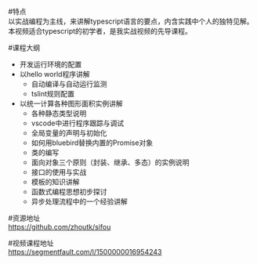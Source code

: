 
#特点  
以实战编程为主线，来讲解typescript语言的要点，内含实践中个人的独特见解。本视频适合typescript的初学者，是我实战视频的先导课程。

#课程大纲  
- 开发运行环境的配置
- 以hello world程序讲解
    - 自动编译与自动运行监测
    - tslint规则配置
- 以统一计算各种图形面积实例讲解
    - 各种静态类型说明
    - vscode中进行程序跟踪与调试
    - 全局变量的声明与初始化
    - 如何用bluebird替换内置的Promise对象
    - 类的编写
    - 面向对象三个原则（封装、继承、多态）的实例说明
    - 接口的使用与实战
    - 模板的知识讲解
    - 函数式编程思想初步探讨
    - 异步处理流程中的一个经验讲解
  
#资源地址  
https://github.com/zhoutk/sifou  

#视频课程地址  
https://segmentfault.com/l/1500000016954243  
